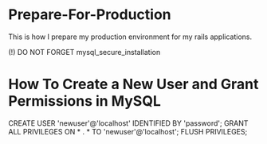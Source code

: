 # Prepare-For-Production

This is how I prepare my production environment for my rails applications.

(!) DO NOT FORGET mysql_secure_installation

# How To Create a New User and Grant Permissions in MySQL 

CREATE USER 'newuser'@'localhost' IDENTIFIED BY 'password';
GRANT ALL PRIVILEGES ON * . * TO 'newuser'@'localhost';
FLUSH PRIVILEGES;
